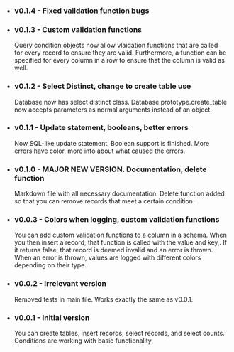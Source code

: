 - ### v0.1.4 - Fixed validation function bugs

- ### v0.1.3 - Custom validation functions

  Query condition objects now allow vlaidation functions that are called for every record to ensure they are valid.
  Furthermore, a function can be specified for every column in a row to ensure that the column is valid as well.

- ### v0.1.2 - Select Distinct, change to create table use

  Database now has select distinct class.
  Database.prototype.create_table now accepts parameters as normal arguments instead of an object.

- ### v0.1.1 - Update statement, booleans, better errors

  Now SQL-like update statement.
  Boolean support is finished.
  More errors have color, more info about what caused the errors.

- ### v0.1.0 - MAJOR NEW VERSION. Documentation, delete function

  Markdown file with all necessary documentation.
  Delete function added so that you can remove records that meet a certain condition.

- ### v0.0.3 - Colors when logging, custom validation functions

  You can add custom validation functions to a column in a schema. When you then insert a record, that function
  is called with the value and key,. If it returns false, that record is deemed invalid and an error is thrown.
  When an error is thrown, values are logged with different colors depending on their type.

- ### v0.0.2 - Irrelevant version

  Removed tests in main file. Works exactly the same as v0.0.1.

- ### v0.0.1 - Initial version
  You can create tables, insert records, select records, and select counts. Conditions are working with basic functionality.
